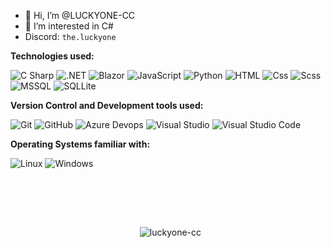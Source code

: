 - 👋 Hi, I’m @LUCKYONE-CC
- 👀 I’m interested in C#
- Discord: `the.luckyone`

**Technologies used:**
<p>
  <img alt="C Sharp" src="https://img.shields.io/badge/C%23-239120?logo=c-sharp&logoColor=white&style=flat" />
  <img alt=".NET" src="https://img.shields.io/badge/.NET-512BD4?logo=dotnet&logoColor=fff&style=flat" />
  <img alt="Blazor" src="https://img.shields.io/badge/Blazor-512BD4?logo=blazor&logoColor=fff&style=flat" />
  <img alt="JavaScript" src="https://img.shields.io/badge/JavaScript-F7DF1E?logo=javascript&logoColor=white&style=flat" />
  <img alt="Python" src="https://img.shields.io/badge/Python-3776AB?style=for-the-badge&logo=python&logoColor=white&style=flat" />
  <img alt="HTML" src="https://img.shields.io/badge/HTML-E34F26?logo=html5&logoColor=white&style=flat" />
  <img alt="Css" src="https://img.shields.io/badge/CSS-1572B6?logo=css3&logoColor=white&style=flat" />
  <img alt="Scss" src="https://img.shields.io/badge/Scss-CC6699?logo=sass&logoColor=white&style=flat" />
  <img alt="MSSQL" src="https://img.shields.io/badge/Microsoft%20SQL%20Server-CC2927?logo=microsoftsqlserver&logoColor=fff&style=flat" />
  <img alt="SQLLite" src="https://img.shields.io/badge/SQLite-003B57?logo=sqlite&logoColor=fff&style=flat" />
</p>
<p>

**Version Control and Development tools used:**
<p>
  <img alt="Git" src="https://img.shields.io/badge/Git-F05032?logo=git&logoColor=white&style=flat" />
  <img alt="GitHub" src="https://img.shields.io/badge/GitHub-181717?logo=github&logoColor=white&style=flat" />
  <img alt="Azure Devops" src="https://img.shields.io/badge/Azure DevOps-0078D7?logo=azure+devops&logoColor=white&style=flat" />
  <img alt="Visual Studio" src="https://img.shields.io/badge/Visual Studio-5C2D91?logo=visual+studio&logoColor=white&style=flat" />
  <img alt="Visual Studio Code" src="https://img.shields.io/badge/Visual Studio Code-007ACC?logo=visual+studio+code&logoColor=white&style=flat" />
</p>

**Operating Systems familiar with:**
<p>
  <img alt="Linux" src="https://img.shields.io/badge/-Linux-grey?logo=linux" />
  <img alt="Windows" src="https://img.shields.io/badge/Windows-0078D6?logo=windows&logoColor=white&style=flat" />
</p>

<br><h2></h2><br>

<div align="center">
 <div>
   <p>&nbsp;
     <img align="center" src="https://github-readme-stats.vercel.app/api?username=luckyone-cc&show_icons=true&theme=radical" alt="luckyone-cc" />
   </p>
  </div>
 </div>
